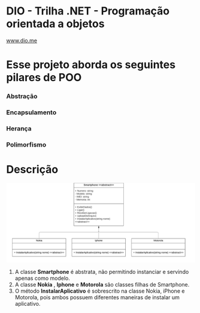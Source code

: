 # DIO - Trilha .NET - Programação orientada a objetos
www.dio.me
# Esse projeto aborda os seguintes pilares de POO
### Abstração
### Encapsulamento
### Herança
### Polimorfismo

# Descrição
![Diagrama classes](Imagens/Smartphone_Dio.png)
1. A classe **Smartphone** é abstrata, não permitindo instanciar e servindo apenas como modelo.
2. A classe **Nokia** , **Iphone** e **Motorola** são classes filhas de Smartphone.
3. O método **InstalarAplicativo** é sobrescrito na classe Nokia, iPhone e Motorola, pois ambos possuem diferentes maneiras de instalar um aplicativo.

